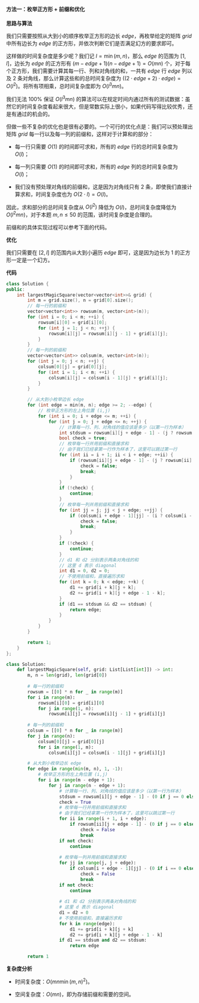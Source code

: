 #### 方法一：枚举正方形 + 前缀和优化

**思路与算法**

我们只需要按照从大到小的顺序枚举正方形的边长 $\textit{edge}$，再枚举给定的矩阵 $\textit{grid}$ 中所有边长为 $\textit{edge}$ 的正方形，并依次判断它们是否满足幻方的要求即可。

这样做的时间复杂度是多少呢？我们记 $l = \min(m, n)$，那么 $\textit{edge}$ 的范围为 $[1, l]$，边长为 $\textit{edge}$ 的正方形有 $(m-\textit{edge}+1)(n-\textit{edge}+1)=O(mn)$ 个，对于每个正方形，我们需要计算其每一行、列和对角线的和，一共有 $\textit{edge}$ 行 $\textit{edge}$ 列以及 $2$ 条对角线，那么计算这些和的总时间复杂度为 $((2 \cdot \textit{edge}+2) \cdot \textit{edge})=O(l^2)$。将所有项相乘，总时间复杂度即为 $O(l^3 mn)$。

我们无法 $100\%$ 保证 $O(l^3 mn)$ 的算法可以在规定时间内通过所有的测试数据：虽然它的时间复杂度看起来很大，但是常数实际上很小，如果代码写得比较优秀，还是有通过的机会的。

但做一些不复杂的优化也是很有必要的。一个可行的优化点是：我们可以预处理出矩阵 $\textit{grid}$ 每一行以及每一列的前缀和，这样对于计算和的部分：

- 每一行只需要 $O(1)$ 的时间即可求和，所有的 $\textit{edge}$ 行的总时间复杂度为 $O(l)$；

- 每一列只需要 $O(1)$ 的时间即可求和，所有的 $\textit{edge}$ 列的总时间复杂度为 $O(l)$；

- 我们没有预处理对角线的前缀和，这是因为对角线只有 $2$ 条，即使我们直接计算求和，时间复杂度也为 $O(2 \cdot l) = O(l)$。

因此，求和部分的总时间复杂度从 $O(l^2)$ 降低为 $O(l)$，总时间复杂度降低为 $O(l^2 mn)$，对于本题 $m, n \leq 50$ 的范围，该时间复杂度是合理的。

前缀和的具体实现过程可以参考下面的代码。

**优化**

我们只需要在 $[2, l]$ 的范围内从大到小遍历 $\textit{edge}$ 即可，这是因为边长为 $1$ 的正方形一定是一个幻方。

**代码**

```C++ [sol1-C++]
class Solution {
public:
    int largestMagicSquare(vector<vector<int>>& grid) {
        int m = grid.size(), n = grid[0].size();
        // 每一行的前缀和
        vector<vector<int>> rowsum(m, vector<int>(n));
        for (int i = 0; i < m; ++i) {
            rowsum[i][0] = grid[i][0];
            for (int j = 1; j < n; ++j) {
                rowsum[i][j] = rowsum[i][j - 1] + grid[i][j];
            }
        }
        // 每一列的前缀和
        vector<vector<int>> colsum(m, vector<int>(n));
        for (int j = 0; j < n; ++j) {
            colsum[0][j] = grid[0][j];
            for (int i = 1; i < m; ++i) {
                colsum[i][j] = colsum[i - 1][j] + grid[i][j];
            }
        }

        // 从大到小枚举边长 edge
        for (int edge = min(m, n); edge >= 2; --edge) {
            // 枚举正方形的左上角位置 (i,j)
            for (int i = 0; i + edge <= m; ++i) {
                for (int j = 0; j + edge <= n; ++j) {
                    // 计算每一行、列、对角线的值应该是多少（以第一行为样本）
                    int stdsum = rowsum[i][j + edge - 1] - (j ? rowsum[i][j - 1] : 0);
                    bool check = true;
                    // 枚举每一行并用前缀和直接求和
                    // 由于我们已经拿第一行作为样本了，这里可以跳过第一行
                    for (int ii = i + 1; ii < i + edge; ++ii) {
                        if (rowsum[ii][j + edge - 1] - (j ? rowsum[ii][j - 1] : 0) != stdsum) {
                            check = false;
                            break;
                        }
                    }
                    if (!check) {
                        continue;
                    }
                    // 枚举每一列并用前缀和直接求和
                    for (int jj = j; jj < j + edge; ++jj) {
                        if (colsum[i + edge - 1][jj] - (i ? colsum[i - 1][jj] : 0) != stdsum) {
                            check = false;
                            break;
                        }
                    }
                    if (!check) {
                        continue;
                    }
                    // d1 和 d2 分别表示两条对角线的和
                    // 这里 d 表示 diagonal
                    int d1 = 0, d2 = 0;
                    // 不使用前缀和，直接遍历求和
                    for (int k = 0; k < edge; ++k) {
                        d1 += grid[i + k][j + k];
                        d2 += grid[i + k][j + edge - 1 - k];
                    }
                    if (d1 == stdsum && d2 == stdsum) {
                        return edge;
                    }
                }
            }
        }

        return 1;
    }
};
```

```Python [sol1-Python3]
class Solution:
    def largestMagicSquare(self, grid: List[List[int]]) -> int:
        m, n = len(grid), len(grid[0])
        
        # 每一行的前缀和
        rowsum = [[0] * n for _ in range(m)]
        for i in range(m):
            rowsum[i][0] = grid[i][0]
            for j in range(1, n):
                rowsum[i][j] = rowsum[i][j - 1] + grid[i][j]
        
        # 每一列的前缀和
        colsum = [[0] * n for _ in range(m)]
        for j in range(n):
            colsum[0][j] = grid[0][j]
            for i in range(1, m):
                colsum[i][j] = colsum[i - 1][j] + grid[i][j]

        # 从大到小枚举边长 edge
        for edge in range(min(m, n), 1, -1):
            # 枚举正方形的左上角位置 (i,j)
            for i in range(m - edge + 1):
                for j in range(n - edge + 1):
                    # 计算每一行、列、对角线的值应该是多少（以第一行为样本）
                    stdsum = rowsum[i][j + edge - 1] - (0 if j == 0 else rowsum[i][j - 1])
                    check = True
                    # 枚举每一行并用前缀和直接求和
                    # 由于我们已经拿第一行作为样本了，这里可以跳过第一行
                    for ii in range(i + 1, i + edge):
                        if rowsum[ii][j + edge - 1] - (0 if j == 0 else rowsum[ii][j - 1]) != stdsum:
                            check = False
                            break
                    if not check:
                        continue
                    
                    # 枚举每一列并用前缀和直接求和
                    for jj in range(j, j + edge):
                        if colsum[i + edge - 1][jj] - (0 if i == 0 else colsum[i - 1][jj]) != stdsum:
                            check = False
                            break
                    if not check:
                        continue
                    
                    # d1 和 d2 分别表示两条对角线的和
                    # 这里 d 表示 diagonal
                    d1 = d2 = 0
                    # 不使用前缀和，直接遍历求和
                    for k in range(edge):
                        d1 += grid[i + k][j + k]
                        d2 += grid[i + k][j + edge - 1 - k]
                    if d1 == stdsum and d2 == stdsum:
                        return edge

        return 1
```

**复杂度分析**

- 时间复杂度：$O(mn\min(m, n)^2)$。

- 空间复杂度：$O(mn)$，即为存储前缀和需要的空间。